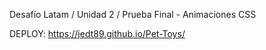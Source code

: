 Desafío Latam / Unidad 2 / Prueba Final - Animaciones CSS


DEPLOY: https://jedt89.github.io/Pet-Toys/
